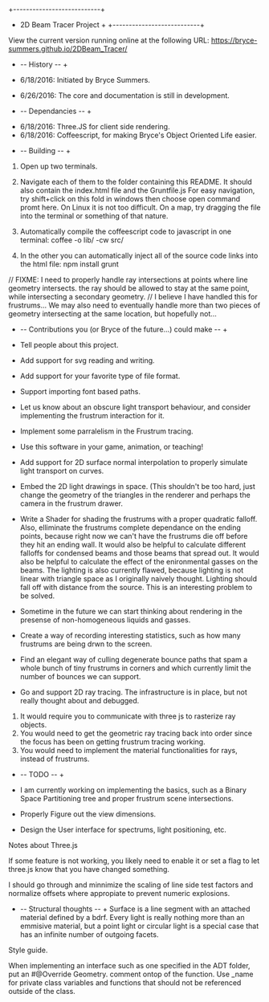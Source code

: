 +---------------------------+
+   2D Beam Tracer Project  +
+---------------------------+

View the current version running online at the following URL: https://bryce-summers.github.io/2DBeam_Tracer/

+ -- History -- +

- 6/18/2016: Initiated by Bryce Summers.

- 6/26/2016: The core and documentation is still in development.


+ -- Dependancies -- +

- 6/18/2016: Three.JS for client side rendering.
- 6/18/2016: Coffeescript, for making Bryce's Object Oriented Life easier.

+ -- Building -- +
1. Open up two terminals.
2. Navigate each of them to the folder containing this README.
   It should also contain the index.html file and the Gruntfile.js
   For easy navigation, try shift+click on this fold in windows then choose open command promt here.
   On Linux it is not too difficult. On a map, try dragging the file into the terminal or something of that nature.

3. Automatically compile the coffeescript code to javascript in one terminal:
 coffee -o lib/ -cw src/
4. In the other you can automatically inject all of the source code links into the html file:
 npm install
 grunt

// FIXME: I need to properly handle ray intersections at points where line geometry intersects. the ray should be allowed to stay at the same point, while intersecting a secondary geometry.
// I believe I have handled this for frustrums... We may also need to eventually handle more than two pieces of geometry intersecting at the same location, but hopefully not... 
 
+ -- Contributions you (or Bryce of the future...) could make -- +
 - Tell people about this project.
 - Add support for svg reading and writing.
 - Add support for your favorite type of file format.
 - Support importing font based paths.
 - Let us know about an obscure light transport behaviour, and consider implementing the frustrum interaction for it.
 - Implement some parralelism in the Frustrum tracing.
 - Use this software in your game, animation, or teaching!
 
 - Add support for 2D surface normal interpolation to properly simulate light transport on curves.
 - Embed the 2D light drawings in space. (This shouldn't be too hard,
   just change the geometry of the triangles in the renderer and perhaps the camera in the frustrum drawer.
 
 
 - Write a Shader for shading the frustrums with a proper quadratic falloff.
   Also, elliminate the frustrums complete dependance on the ending points,
   because right now we can't have the frustrums die off before they hit an ending wall.
   It would also be helpful to calculate different falloffs for condensed beams and those beams that spread out.
   It would also be helpful to calculate the effect of the enironmental gasses on the beams.
   The lighting is also currently flawed, because lighting is not linear with triangle space as I originally naively thought.
   Lighting should fall off with distance from the source. This is an interesting problem to be solved.
 - Sometime in the future we can start thinking about rendering in the presense of non-homogeneous liquids and gasses.

 - Create a way of recording interesting statistics, such as how many frustrums are being drwn to the screen.

 - Find an elegant way of culling degenerate bounce paths that spam a whole bunch of tiny frustrums in corners and which currently limit the number of bounces we can support.

 - Go and support 2D ray tracing. The infrastructure is in place, but not really thought about and debugged.
 1. It would require you to communicate with three js to rasterize ray objects.
 2. You would need to get the geometric ray tracing back into order since the focus has been on getting frustrum tracing working.
 3. You would need to implement the material functionalities for rays, instead of frustrums.
 
+ -- TODO -- +

 - I am currently working on implementing the basics, such as a Binary Space Partitioning tree and proper frustrum scene intersections.

 - Properly Figure out the view dimensions.
 
 - Design the User interface for spectrums, light positioning, etc.
 
 Notes about Three.js
 
 If some feature is not working, you likely need to enable it or set a flag to let three.js know that you have changed something.
 
 
 I should go through and minnimize the scaling of line side test factors and normalize offsets where appropiate to prevent numeric explosions.
 
 + -- Structural thoughts -- +
 Surface is a line segment with an attached material defined by a bdrf.
 Every light is really nothing more than an emmisive material,
 but a point light or circular light is a special case that has an infinite number of outgoing facets.
 


Style guide.

When implementing an interface such as one specified in the ADT folder, put an #@Override Geometry. comment ontop of the function.
Use _name for private class variables and functions that should not be referenced outside of the class.
